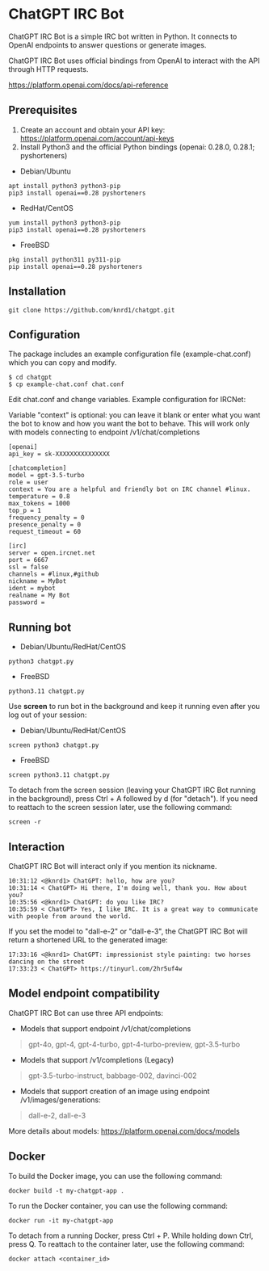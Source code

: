 # ChatGPT IRC Bot
ChatGPT IRC Bot is a simple IRC bot written in Python. It connects to OpenAI endpoints to answer questions or generate images.

ChatGPT IRC Bot uses official bindings from OpenAI to interact with the API through HTTP requests.

https://platform.openai.com/docs/api-reference

## Prerequisites
1. Create an account and obtain your API key: https://platform.openai.com/account/api-keys
2. Install Python3 and the official Python bindings (openai: 0.28.0, 0.28.1; pyshorteners)
  * Debian/Ubuntu
  ```
  apt install python3 python3-pip
  pip3 install openai==0.28 pyshorteners
  ```
  * RedHat/CentOS
  ```
  yum install python3 python3-pip
  pip3 install openai==0.28 pyshorteners
  ```
  * FreeBSD
  ```
  pkg install python311 py311-pip
  pip install openai==0.28 pyshorteners
  ```

## Installation
```
git clone https://github.com/knrd1/chatgpt.git
```

## Configuration
The package includes an example configuration file (example-chat.conf) which you can copy and modify.
```
$ cd chatgpt
$ cp example-chat.conf chat.conf
```

Edit chat.conf and change variables. Example configuration for IRCNet:

Variable "context" is optional: you can leave it blank or enter what you want the bot to know and how you want the bot to behave. This will work only with models connecting to endpoint /v1/chat/completions

```
[openai]
api_key = sk-XXXXXXXXXXXXXXX

[chatcompletion]
model = gpt-3.5-turbo
role = user
context = You are a helpful and friendly bot on IRC channel #linux.
temperature = 0.8
max_tokens = 1000
top_p = 1
frequency_penalty = 0
presence_penalty = 0
request_timeout = 60

[irc]
server = open.ircnet.net
port = 6667
ssl = false
channels = #linux,#github
nickname = MyBot
ident = mybot
realname = My Bot
password = 
```

## Running bot
* Debian/Ubuntu/RedHat/CentOS
```
python3 chatgpt.py
```
* FreeBSD
```
python3.11 chatgpt.py
```
Use __screen__ to run bot in the background and keep it running even after you log out of your session:
* Debian/Ubuntu/RedHat/CentOS
```
screen python3 chatgpt.py
```
* FreeBSD
```
screen python3.11 chatgpt.py
```

To detach from the screen session (leaving your ChatGPT IRC Bot running in the background), press Ctrl + A followed by d (for "detach").
If you need to reattach to the screen session later, use the following command:
```
screen -r
```

## Interaction
ChatGPT IRC Bot will interact only if you mention its nickname.
```
10:31:12 <@knrd1> ChatGPT: hello, how are you?
10:31:14 < ChatGPT> Hi there, I'm doing well, thank you. How about you?
10:35:56 <@knrd1> ChatGPT: do you like IRC?
10:35:59 < ChatGPT> Yes, I like IRC. It is a great way to communicate with people from around the world.
```

If you set the model to "dall-e-2" or "dall-e-3", the ChatGPT IRC Bot will return a shortened URL to the generated image:
```
17:33:16 <@knrd1> ChatGPT: impressionist style painting: two horses dancing on the street
17:33:23 < ChatGPT> https://tinyurl.com/2hr5uf4w
```

## Model endpoint compatibility
ChatGPT IRC Bot can use three API endpoints: 
* Models that support endpoint /v1/chat/completions
> gpt-4o, gpt-4, gpt-4-turbo, gpt-4-turbo-preview, gpt-3.5-turbo
* Models that support /v1/completions (Legacy)
> gpt-3.5-turbo-instruct, babbage-002, davinci-002
* Models that support creation of an image using endpoint /v1/images/generations:
> dall-e-2, dall-e-3

More details about models: https://platform.openai.com/docs/models

## Docker
To build the Docker image, you can use the following command:
```
docker build -t my-chatgpt-app .
```
To run the Docker container, you can use the following command:
```
docker run -it my-chatgpt-app
```
To detach from a running Docker, press Ctrl + P. While holding down Ctrl, press Q.
To reattach to the container later, use the following command:
```
docker attach <container_id>
```
